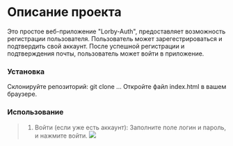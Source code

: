 # Описание проекта
Это   простое веб-приложение "Lorby-Auth", предоставляет  возможность регистрации пользователя. Пользователь может зарегестрироваться и подтвердить свой аккаунт. После успешной регистрации и подтверждения почты, пользователь может войти в приложение.

### Установка
Склонируйте репозиторий: git clone ... Откройте файл index.html в вашем браузере.

### Использование

> 1. Войти (если уже есть аккаунт):
Заполните поле логин и пароль, и нажмите войти.
![](http://localhost:3001/)